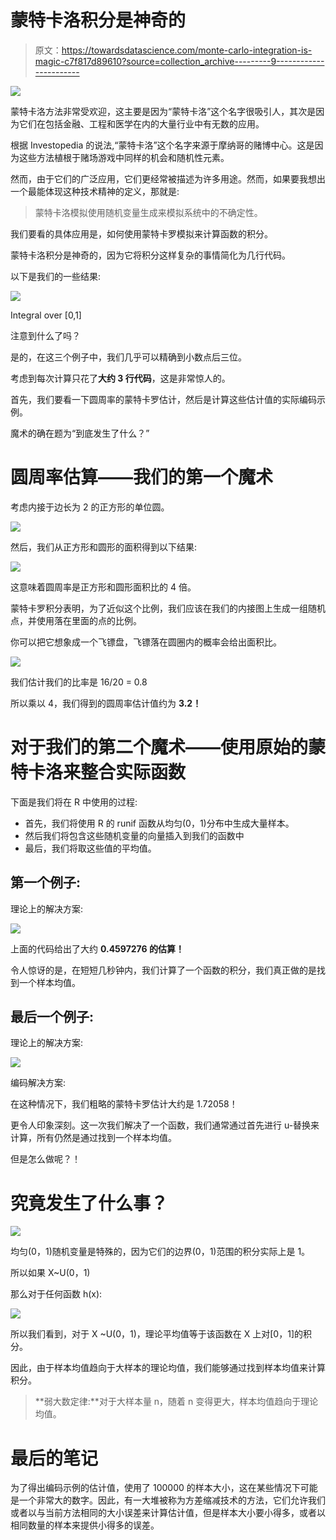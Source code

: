 # 蒙特卡洛积分是神奇的

> 原文：<https://towardsdatascience.com/monte-carlo-integration-is-magic-c7f817d89610?source=collection_archive---------9----------------------->

![](img/a929ee18253f1a2fd09df7a85cd3129c.png)

蒙特卡洛方法非常受欢迎，这主要是因为“蒙特卡洛”这个名字很吸引人，其次是因为它们在包括金融、工程和医学在内的大量行业中有无数的应用。

根据 Investopedia 的说法,“蒙特卡洛”这个名字来源于摩纳哥的赌博中心。这是因为这些方法植根于赌场游戏中同样的机会和随机性元素。

然而，由于它们的广泛应用，它们更经常被描述为许多用途。然而，如果要我想出一个最能体现这种技术精神的定义，那就是:

> 蒙特卡洛模拟使用随机变量生成来模拟系统中的不确定性。

我们要看的具体应用是，如何使用蒙特卡罗模拟来计算函数的积分。

蒙特卡洛积分是神奇的，因为它将积分这样复杂的事情简化为几行代码。

以下是我们的一些结果:

![](img/a6fb3fb23c2926399648f6c07c044ca7.png)

Integral over [0,1]

注意到什么了吗？

是的，在这三个例子中，我们几乎可以精确到小数点后三位。

考虑到每次计算只花了**大约 3 行代码**，这是非常惊人的。

首先，我们要看一下圆周率的蒙特卡罗估计，然后是计算这些估计值的实际编码示例。

魔术的确在题为“到底发生了什么？”

# 圆周率估算——我们的第一个魔术

考虑内接于边长为 2 的正方形的单位圆。

![](img/cbbfcc6967e6153306f7f6f779595ed8.png)

然后，我们从正方形和圆形的面积得到以下结果:

![](img/e43a5cb7dae344539f86dcbec168794d.png)

这意味着圆周率是正方形和圆形面积比的 4 倍。

蒙特卡罗积分表明，为了近似这个比例，我们应该在我们的内接图上生成一组随机点，并使用落在里面的点的比例。

你可以把它想象成一个飞镖盘，飞镖落在圆圈内的概率会给出面积比。

![](img/63ff9ef2d88c0af0f0db7ffdbd3e6936.png)

我们估计我们的比率是 16/20 = 0.8

所以乘以 4，我们得到的圆周率估计值约为 **3.2！**

# 对于我们的第二个魔术——使用原始的蒙特卡洛来整合实际函数

下面是我们将在 R 中使用的过程:

*   首先，我们将使用 R 的 runif 函数从均匀(0，1)分布中生成大量样本。
*   然后我们将包含这些随机变量的向量插入到我们的函数中
*   最后，我们将取这些值的平均值。

## 第一个例子:

理论上的解决方案:

![](img/394b6c767b48c0937ddc314cbd671ccc.png)

上面的代码给出了大约 **0.4597276 的估算！**

令人惊讶的是，在短短几秒钟内，我们计算了一个函数的积分，我们真正做的是找到一个样本均值。

## **最后一个例子:**

理论上的解决方案:

![](img/a06d678288bcd0d9031e8453089590bb.png)

编码解决方案:

在这种情况下，我们粗略的蒙特卡罗估计大约是 1.72058！

更令人印象深刻。这一次我们解决了一个函数，我们通常通过首先进行 u-替换来计算，所有仍然是通过找到一个样本均值。

但是怎么做呢？！

# 究竟发生了什么事？

![](img/a0be6851e7ef13d327115ed1da4b2841.png)

均匀(0，1)随机变量是特殊的，因为它们的边界(0，1)范围的积分实际上是 1。

所以如果 X~U(0，1)

那么对于任何函数 h(x):

![](img/ac0facd2b178091465e3320c748683f1.png)

所以我们看到，对于 X ~U(0，1)，理论平均值等于该函数在 X 上对[0，1]的积分。

因此，由于样本均值趋向于大样本的理论均值，我们能够通过找到样本均值来计算积分。

> **弱大数定律:**对于大样本量 n，随着 n 变得更大，样本均值趋向于理论均值。

# 最后的笔记

为了得出编码示例的估计值，使用了 100000 的样本大小，这在某些情况下可能是一个非常大的数字。因此，有一大堆被称为方差缩减技术的方法，它们允许我们或者以与当前方法相同的大小误差来计算估计值，但是样本大小要小得多，或者以相同数量的样本来提供小得多的误差。